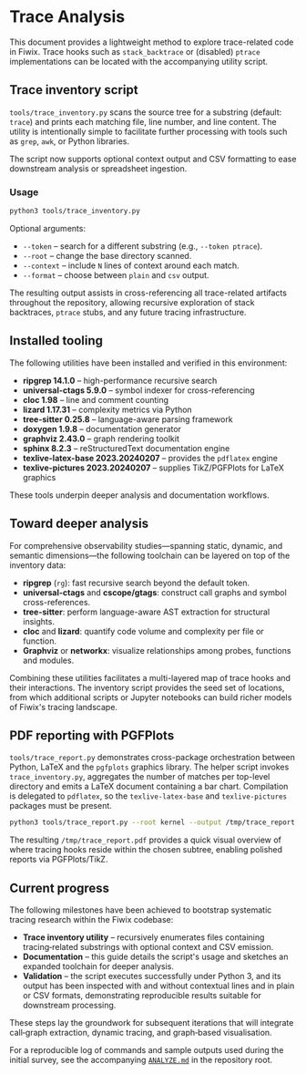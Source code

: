 # Trace Analysis

This document provides a lightweight method to explore trace-related code in
Fiwix.  Trace hooks such as `stack_backtrace` or (disabled) `ptrace`
implementations can be located with the accompanying utility script.

## Trace inventory script

`tools/trace_inventory.py` scans the source tree for a substring (default:
`trace`) and prints each matching file, line number, and line content.  The
utility is intentionally simple to facilitate further processing with tools
such as `grep`, `awk`, or Python libraries.

The script now supports optional context output and CSV formatting to ease
downstream analysis or spreadsheet ingestion.

### Usage

```bash
python3 tools/trace_inventory.py
```

Optional arguments:

- `--token` – search for a different substring (e.g., `--token ptrace`).
- `--root` – change the base directory scanned.
- `--context` – include ``N`` lines of context around each match.
- `--format` – choose between ``plain`` and ``csv`` output.

The resulting output assists in cross-referencing all trace-related artifacts
throughout the repository, allowing recursive exploration of stack backtraces,
`ptrace` stubs, and any future tracing infrastructure.

## Installed tooling

The following utilities have been installed and verified in this environment:

- **ripgrep 14.1.0** – high-performance recursive search
- **universal-ctags 5.9.0** – symbol indexer for cross-referencing
- **cloc 1.98** – line and comment counting
- **lizard 1.17.31** – complexity metrics via Python
- **tree-sitter 0.25.8** – language-aware parsing framework
- **doxygen 1.9.8** – documentation generator
- **graphviz 2.43.0** – graph rendering toolkit
- **sphinx 8.2.3** – reStructuredText documentation engine
- **texlive-latex-base 2023.20240207** – provides the `pdflatex` engine
- **texlive-pictures 2023.20240207** – supplies TikZ/PGFPlots for LaTeX graphics

These tools underpin deeper analysis and documentation workflows.

## Toward deeper analysis

For comprehensive observability studies—spanning static, dynamic, and semantic
dimensions—the following toolchain can be layered on top of the inventory data:

- **ripgrep** (`rg`): fast recursive search beyond the default token.
- **universal-ctags** and **cscope/gtags**: construct call graphs and symbol
  cross-references.
- **tree-sitter**: perform language-aware AST extraction for structural
  insights.
- **cloc** and **lizard**: quantify code volume and complexity per file or
  function.
- **Graphviz** or **networkx**: visualize relationships among probes, functions
  and modules.

Combining these utilities facilitates a multi-layered map of trace hooks and
their interactions.  The inventory script provides the seed set of locations,
from which additional scripts or Jupyter notebooks can build richer models of
Fiwix's tracing landscape.

## PDF reporting with PGFPlots

`tools/trace_report.py` demonstrates cross-package orchestration between
Python, LaTeX and the `pgfplots` graphics library.  The helper script invokes
`trace_inventory.py`, aggregates the number of matches per top-level directory
and emits a LaTeX document containing a bar chart.  Compilation is delegated to
`pdflatex`, so the `texlive-latex-base` and `texlive-pictures` packages must be
present.

```bash
python3 tools/trace_report.py --root kernel --output /tmp/trace_report.tex
```

The resulting `/tmp/trace_report.pdf` provides a quick visual overview of where
tracing hooks reside within the chosen subtree, enabling polished reports via
PGFPlots/TikZ.

## Current progress

The following milestones have been achieved to bootstrap systematic tracing
research within the Fiwix codebase:

- **Trace inventory utility** – recursively enumerates files containing
  tracing‑related substrings with optional context and CSV emission.
- **Documentation** – this guide details the script's usage and sketches an
  expanded toolchain for deeper analysis.
- **Validation** – the script executes successfully under Python 3, and its
  output has been inspected with and without contextual lines and in plain or
  CSV formats, demonstrating reproducible results suitable for downstream
  processing.

These steps lay the groundwork for subsequent iterations that will integrate
call‑graph extraction, dynamic tracing, and graph‑based visualisation.

For a reproducible log of commands and sample outputs used during the initial
survey, see the accompanying [`ANALYZE.md`](../ANALYZE.md) in the repository
root.
